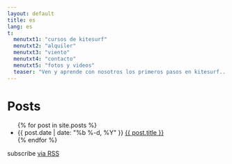 ```yaml
---
layout: default
title: es
lang: es
t:
  menutxt1: "cursos de kitesurf"
  menutxt2: "alquiler"
  menutxt3: "viento"
  menutxt4: "contacto"
  menutxt5: "fotos y videos"
  teaser: "Ven y aprende con nosotros los primeros pasos en kitesurf..."
---
```


<div class="home">

  <h1>Posts</h1>

  <ul class="posts">
    {% for post in site.posts %}
      <li>
        <span class="post-date">{{ post.date | date: "%b %-d, %Y" }}</span>
        <a class="post-link" href="{{ post.url | prepend: site.baseurl }}">{{ post.title }}</a>
      </li>
    {% endfor %}
  </ul>

  <p class="rss-subscribe">subscribe <a href="{{ "/feed.xml" | prepend: site.baseurl }}">via RSS</a></p>

</div>
